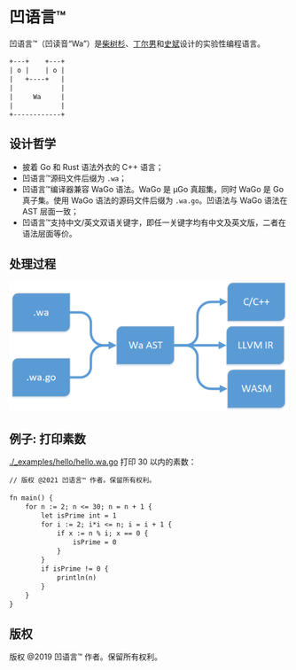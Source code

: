 # 凹语言™

凹语言™（凹读音“Wa”）是[柴树杉](https://github.com/chai2010)、[丁尔男](https://github.com/3dgen)和[史斌](https://github.com/benshi001)设计的实验性编程语言。

```
+---+    +---+
| o |    | o |
|   +----+   |
|            |
|     Wa     |
|            |
+------------+
```

## 设计哲学

- 披着 Go 和 Rust 语法外衣的 C++ 语言；
- 凹语言™源码文件后缀为 `.wa`；
- 凹语言™编译器兼容 WaGo 语法。WaGo 是 μGo 真超集，同时 WaGo 是 Go 真子集。使用 WaGo 语法的源码文件后缀为 `.wa.go`。凹语法与 WaGo 语法在 AST 层面一致；
- 凹语言™支持中文/英文双语关键字，即任一关键字均有中文及英文版，二者在语法层面等价。

## 处理过程
![处理过程](./image/proc.png)

## 例子: 打印素数

[./_examples/hello/hello.wa.go](./_examples/hello/hello.wa.go) 打印 30 以内的素数：

```
// 版权 @2021 凹语言™ 作者。保留所有权利。

fn main() {
	for n := 2; n <= 30; n = n + 1 {
		let isPrime int = 1
		for i := 2; i*i <= n; i = i + 1 {
			if x := n % i; x == 0 {
				isPrime = 0
			}
		}
		if isPrime != 0 {
			println(n)
		}
	}
}
```

## 版权

版权 @2019 凹语言™ 作者。保留所有权利。
